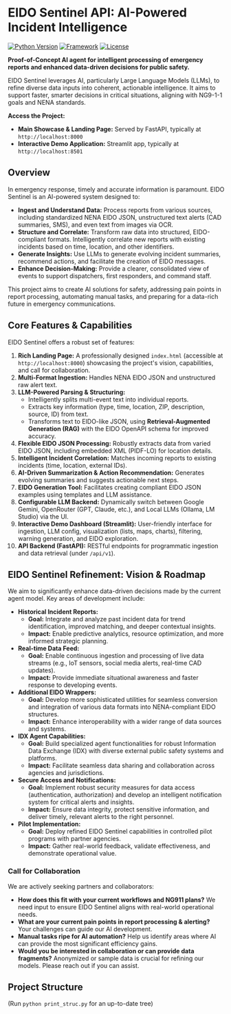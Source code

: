 # EIDO Sentinel API: AI-Powered Incident Intelligence

[![Python Version](https://img.shields.io/badge/python-3.9+-blue.svg)](https://www.python.org/)
[![Framework](https://img.shields.io/badge/Framework-FastAPI%20%26%20Streamlit-ff69b4)](https://fastapi.tiangolo.com/)
[![License](https://img.shields.io/badge/License-MIT-green.svg)](LICENSE)

**Proof-of-Concept AI agent for intelligent processing of emergency reports and enhanced data-driven decisions for public safety.**

EIDO Sentinel leverages AI, particularly Large Language Models (LLMs), to refine diverse data inputs into coherent, actionable intelligence. It aims to support faster, smarter decisions in critical situations, aligning with NG9-1-1 goals and NENA standards.

**Access the Project:**
*   **Main Showcase & Landing Page:** Served by FastAPI, typically at `http://localhost:8000`
*   **Interactive Demo Application:** Streamlit app, typically at `http://localhost:8501`

## Overview

In emergency response, timely and accurate information is paramount. EIDO Sentinel is an AI-powered system designed to:
*   **Ingest and Understand Data:** Process reports from various sources, including standardized NENA EIDO JSON, unstructured text alerts (CAD summaries, SMS), and even text from images via OCR.
*   **Structure and Correlate:** Transform raw data into structured, EIDO-compliant formats. Intelligently correlate new reports with existing incidents based on time, location, and other identifiers.
*   **Generate Insights:** Use LLMs to generate evolving incident summaries, recommend actions, and facilitate the creation of EIDO messages.
*   **Enhance Decision-Making:** Provide a clearer, consolidated view of events to support dispatchers, first responders, and command staff.

This project aims to create AI solutions for safety, addressing pain points in report processing, automating manual tasks, and preparing for a data-rich future in emergency communications.

## Core Features & Capabilities

EIDO Sentinel offers a robust set of features:

1.  **Rich Landing Page:** A professionally designed `index.html` (accessible at `http://localhost:8000`) showcasing the project's vision, capabilities, and call for collaboration.
2.  **Multi-Format Ingestion:** Handles NENA EIDO JSON and unstructured raw alert text.
3.  **LLM-Powered Parsing & Structuring:**
    *   Intelligently splits multi-event text into individual reports.
    *   Extracts key information (type, time, location, ZIP, description, source, ID) from text.
    *   Transforms text to EIDO-like JSON, using **Retrieval-Augmented Generation (RAG)** with the EIDO OpenAPI schema for improved accuracy.
4.  **Flexible EIDO JSON Processing:** Robustly extracts data from varied EIDO JSON, including embedded XML (PIDF-LO) for location details.
5.  **Intelligent Incident Correlation:** Matches incoming reports to existing incidents (time, location, external IDs).
6.  **AI-Driven Summarization & Action Recommendation:** Generates evolving summaries and suggests actionable next steps.
7.  **EIDO Generation Tool:** Facilitates creating compliant EIDO JSON examples using templates and LLM assistance.
8.  **Configurable LLM Backend:** Dynamically switch between Google Gemini, OpenRouter (GPT, Claude, etc.), and Local LLMs (Ollama, LM Studio) via the UI.
9.  **Interactive Demo Dashboard (Streamlit):** User-friendly interface for ingestion, LLM config, visualization (lists, maps, charts), filtering, warning generation, and EIDO exploration.
10. **API Backend (FastAPI):** RESTful endpoints for programmatic ingestion and data retrieval (under `/api/v1`).

## EIDO Sentinel Refinement: Vision & Roadmap

We aim to significantly enhance data-driven decisions made by the current agent model. Key areas of development include:

*   **Historical Incident Reports:**
    *   **Goal:** Integrate and analyze past incident data for trend identification, improved matching, and deeper contextual insights.
    *   **Impact:** Enable predictive analytics, resource optimization, and more informed strategic planning.
*   **Real-time Data Feed:**
    *   **Goal:** Enable continuous ingestion and processing of live data streams (e.g., IoT sensors, social media alerts, real-time CAD updates).
    *   **Impact:** Provide immediate situational awareness and faster response to developing events.
*   **Additional EIDO Wrappers:**
    *   **Goal:** Develop more sophisticated utilities for seamless conversion and integration of various data formats into NENA-compliant EIDO structures.
    *   **Impact:** Enhance interoperability with a wider range of data sources and systems.
*   **IDX Agent Capabilities:**
    *   **Goal:** Build specialized agent functionalities for robust Information Data Exchange (IDX) with diverse external public safety systems and platforms.
    *   **Impact:** Facilitate seamless data sharing and collaboration across agencies and jurisdictions.
*   **Secure Access and Notifications:**
    *   **Goal:** Implement robust security measures for data access (authentication, authorization) and develop an intelligent notification system for critical alerts and insights.
    *   **Impact:** Ensure data integrity, protect sensitive information, and deliver timely, relevant alerts to the right personnel.
*   **Pilot Implementation:**
    *   **Goal:** Deploy refined EIDO Sentinel capabilities in controlled pilot programs with partner agencies.
    *   **Impact:** Gather real-world feedback, validate effectiveness, and demonstrate operational value.

### Call for Collaboration

We are actively seeking partners and collaborators:
*   **How does this fit with your current workflows and NG911 plans?** We need input to ensure EIDO Sentinel aligns with real-world operational needs.
*   **What are your current pain points in report processing & alerting?** Your challenges can guide our AI development.
*   **Manual tasks ripe for AI automation?** Help us identify areas where AI can provide the most significant efficiency gains.
*   **Would you be interested in collaboration or can provide data fragments?** Anonymized or sample data is crucial for refining our models. Please reach out if you can assist.

## Project Structure

(Run `python print_struc.py` for an up-to-date tree)